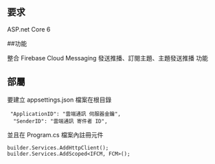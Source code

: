 ## 要求

ASP.net Core 6

##功能

整合 Firebase Cloud Messaging  發送推播、訂閱主題、主題發送推播 功能

## 部屬

要建立 appsettings.json  檔案在根目錄

```
 "ApplicationID": "雲端通訊 伺服器金鑰",
  "SenderID": "雲端通訊 寄件者 ID",
```

並且在 Program.cs 檔案內註冊元件

```
builder.Services.AddHttpClient();
builder.Services.AddScoped<IFCM, FCM>();
```
